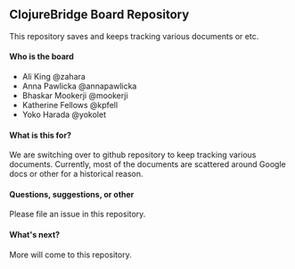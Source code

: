 ## ClojureBridge Board Repository

This repository saves and keeps tracking various documents or etc.

#### Who is the board

- Ali King @zahara
- Anna Pawlicka @annapawlicka
- Bhaskar Mookerji @mookerji
- Katherine Fellows @kpfell
- Yoko Harada @yokolet

#### What is this for?

We are switching over to github repository to keep tracking various
documents. Currently, most of the documents are scattered around
Google docs or other for a historical reason.


#### Questions, suggestions, or other

Please file an issue in this repository.



#### What's next?

More will come to this repository.




